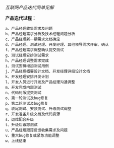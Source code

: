 *互联网产品迭代简单见解*

**产品迭代过程：**

	a、产品经理收集需求及问题
	b、产品经理需求分析及技术经理问题分析
	c、产品经理新一期需求文档确定
	d、产品经理、测试经理、开发经理、其他领导需求评审、确认
	f、产品经理需求调整确认提交测试
	g、测试经理安排测试需求
	h、产品经理调整需求完成
	i、测试安排增加测试用例
	j、产品经理概要设计文档、开发经理详细设计文档
	k、开发经理安排开发计划
	l、开发人员进行开发及产品经理沟通调整
	m、开发完成内部测试
	n、代码封版提交测试
	o、第一轮测试及bug修复
	p、第二轮测试及bug修复
	q、收尾测试、安装测试、升级测试调整
	r、开发准备升级文档及代码资源
	s、运维配合升级
	t、升级后跟踪测试
	u、产品经理跟踪反馈收集需求及问题
	v、重大bug修复或紧急功能调整
	w、上线结束